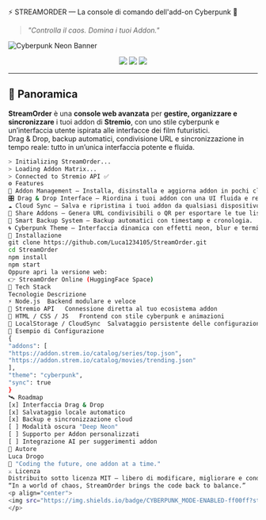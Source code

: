 ⚡ STREAMORDER — La console di comando dell'add-on Cyberpunk 🧠

> _"Controlla il caos. Domina i tuoi Addon."_  

![Cyberpunk Neon Banner](https://capsule-render.vercel.app/api?type=rect&color=0:ff00cc,100:3333ff&height=120&section=header&text=STREAMORDER&fontSize=45&fontAlignY=55&fontColor=ffffff&desc=The%20Cyberpunk%20Stremio%20Addon%20Console&descAlignY=80)

<p align="center">
  <img src="https://img.shields.io/badge/STATUS-ALIVE-00ffff?style=for-the-badge&logo=matrix&logoColor=white">
  <img src="https://img.shields.io/badge/BUILD-STABLE-purple?style=for-the-badge&logo=vercel">
  <img src="https://img.shields.io/badge/STREMIO-ADDON-ff00cc?style=for-the-badge&logo=stremio">
</p>

---

## 🌌 Panoramica

**StreamOrder** è una **console web avanzata** per **gestire, organizzare e sincronizzare** i tuoi addon di **Stremio**, con uno stile cyberpunk e un’interfaccia utente ispirata alle interfacce dei film futuristici.  
Drag & Drop, backup automatici, condivisione URL e sincronizzazione in tempo reale: tutto in un’unica interfaccia potente e fluida.

```bash
> Initializing StreamOrder...
> Loading Addon Matrix...
> Connected to Stremio API ✅
⚙️ Features
​🧩 Addon Management — Installa, disinstalla e aggiorna addon in pochi click.
​🎛️ Drag & Drop Interface — Riordina i tuoi addon con una UI fluida e reattiva.
​☁️ Cloud Sync — Salva e ripristina i tuoi addon da qualsiasi dispositivo.
​🔗 Share Addons — Genera URL condivisibili o QR per esportare le tue liste.
​🧠 Smart Backup System — Backup automatici con timestamp e cronologia.
​🌀 Cyberpunk Theme — Interfaccia dinamica con effetti neon, blur e terminal vibes.
​🚀 Installazione
​git clone https://github.com/Luca1234105/StreamOrder.git
cd StreamOrder
npm install
npm start
​Oppure apri la versione web:
👉 StreamOrder Online (HuggingFace Space)
​🧠 Tech Stack
​Tecnologie	Descrizione
​⚡ Node.js	Backend modulare e veloce
🧩 Stremio API	Connessione diretta al tuo ecosistema addon
🎨 HTML / CSS / JS	Frontend con stile cyberpunk e animazioni
🧬 LocalStorage / CloudSync	Salvataggio persistente delle configurazioni
​🧰 Esempio di Configurazione
​{
"addons": [
"https://addon.strem.io/catalog/series/top.json",
"https://addon.strem.io/catalog/movies/trending.json"
],
"theme": "cyberpunk",
"sync": true
}
​🛰️ Roadmap
​[x] Interfaccia Drag & Drop
​[x] Salvataggio locale automatico
​[x] Backup e sincronizzazione cloud
​[ ] Modalità oscura "Deep Neon"
​[ ] Supporto per Addon personalizzati
​[ ] Integrazione AI per suggerimenti addon
​👤 Autore
​Luca Drogo
💬 "Coding the future, one addon at a time."
​⚔️ Licenza
​Distribuito sotto licenza MIT — libero di modificare, migliorare e condividere.
​“In a world of chaos, StreamOrder brings the code back to balance.”
​<p align="center">
<img src="https://img.shields.io/badge/CYBERPUNK_MODE-ENABLED-ff00ff?style=for-the-badge&logo=codesandbox&logoColor=white">
</p>
